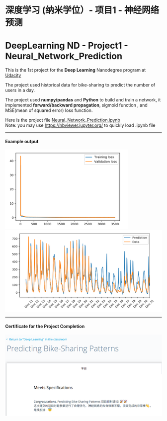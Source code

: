 # 深度学习 (纳米学位）- 项目1  - 神经网络预测 
# DeepLearning ND - Project1 - Neural_Network_Prediction

[//]: # (Image References)
[image1.1]: ./example1.png
[image1.2]: ./example2.png
[image2]: ./Pass.png

This is the 1st project for the **Deep Learning** Nanodegree program at [Udacity](https://cn.udacity.com/course/deep-learning-nanodegree--nd101-cn-advanced)

The project used historical data for bike-sharing to predict the number of users in a day. 

The project used **numpy/pandas** and **Python** to build and train a network, it implemented **forward/backward propagation**, sigmoid function , and MSE(mean of squared error) loss function.

Here is the project file [Neural_Network_Prediction.ipynb](Neural_Network_Prediction.ipynb)   
Note:  you may use https://nbviewer.jupyter.org/ to quickly load .ipynb file

---
#### Example output 

![alt text][image1.1]
![alt text][image1.2]

---
#### Certificate for the Project Completion
![alt text][image2]
